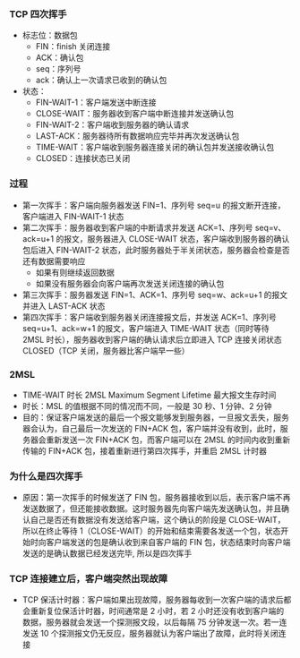 ### TCP 四次挥手

- 标志位：数据包
  - FIN：finish 关闭连接
  - ACK：确认包
  - seq：序列号
  - ack：确认上一次请求已收到的确认包
- 状态：
  - FIN-WAIT-1：客户端发送中断连接
  - CLOSE-WAIT：服务器收到客户端中断连接并发送确认包
  - FIN-WAIT-2：客户端收到服务器的确认请求
  - LAST-ACK：服务器待所有数据响应完毕并再次发送确认包
  - TIME-WAIT：客户端收到服务器连接关闭的确认包并发送接收确认包
  - CLOSED：连接状态已关闭

### 过程

- 第一次挥手：客户端向服务器发送 FIN=1、序列号 seq=u 的报文断开连接，客户端进入 FIN-WAIT-1 状态
- 第二次挥手：服务器收到客户端的中断请求并发送 ACK=1、序列号 seq=v、ack=u+1 的报文，服务器进入 CLOSE-WAIT 状态，客户端收到服务器的确认包后进入 FIN-WAIT-2 状态，此时服务器处于半关闭状态，服务器会检查是否还有数据需要响应
  - 如果有则继续返回数据
  - 如果没有服务器会向客户端再次发送关闭连接的确认包
- 第三次挥手：服务器发送 FIN=1、ACK=1、序列号 seq=w、ack=u+1 的报文并进入 LAST-ACK 状态
- 第四次挥手：客户端收到服务器关闭连接报文后，并发送 ACK=1、序列号 seq=u+1、ack=w+1 的报文，客户端进入 TIME-WAIT 状态（同时等待 2MSL 时长），服务器收到客户端的确认请求后立即进入 TCP 连接关闭状态 CLOSED（TCP 关闭，服务器比客户端早一些）

### 2MSL

- TIME-WAIT 时长 2MSL Maximum Segment Lifetime 最大报文生存时间
- 时长：MSL 的值根据不同的情况而不同，一般是 30 秒、1 分钟、2 分钟
- 目的：保证客户端发送的最后一个报文能够发到服务器，一旦报文丢失，服务器会认为，自己最后一次发送的 FIN+ACK 包，客户端并没有收到，此时，服务器会重新发送一次 FIN+ACK 包，而客户端可以在 2MSL 的时间内收到重新传输的 FIN+ACK 包，接着重新进行第四次挥手，并重启 2MSL 计时器

### 为什么是四次挥手

- 原因：第一次挥手的时候发送了 FIN 包，服务器接收到以后，表示客户端不再发送数据了，但还能接收数据。这时服务器先向客户端先发送确认包，并且确认自己是否还有数据没有发送给客户端，这个确认的阶段是 CLOSE-WAIT，所以在终止等待 1（CLOSE-WAIT）的开始和结束需要各发送一个包，状态开始时向客户端发送的包是确认收到来自客户端的 FIN 包，状态结束时向客户端发送的是确认数据已经发送完毕, 所以是四次挥手

### TCP 连接建立后，客户端突然出现故障

- TCP 保活计时器：客户端如果出现故障，服务器每收到一次客户端的请求后都会重新复位保活计时器，时间通常是 2 小时，若 2 小时还没有收到客户端的数据，服务器就会发送一个探测报文段，以后每隔 75 分钟发送一次。若一连发送 10 个探测报文仍无反应，服务器就认为客户端出了故障，此时将关闭连接
